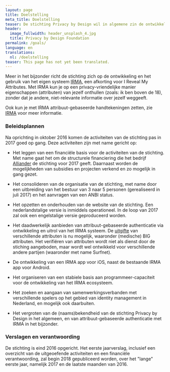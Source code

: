 ```yaml
---
layout: page
title: Doelstelling
meta_title: Doelstelling
teaser: De stichting Privacy by Design wil in algemene zin de ontwikkeling en het gebruik van open, privacy-vriendelijke en goed-beveiligde ICT bevorderen.
header:
  image_fullwidth: header_unsplash_4.jpg
  title: Privacy by Design Foundation
permalink: /goals/
language: en
translations:
  nl: /doelstelling
teaser: This page has not yet been translated.
---
```


Meer in het bijzonder richt de stichting zich op de ontwikkeling en
het gebruik van het eigen systeem [IRMA](/irma), een afkorting voor I
Reveal My Attributes.  Met IRMA kun je op een privacy-vriendelijke
manier eigenschappen (attributen) van jezelf onthullen (zoals: ik ben
boven de 18), zonder dat je andere, niet-relevante informatie over
jezelf weggeeft.

Ook kun je met IRMA attribuut-gebaseerde handtekeningen zetten,
zie [IRMA](/irma) voor meer informatie.

### Beleidsplannen

Na oprichting in oktober 2016 komen de activiteiten van de stichting
pas in 2017 goed op gang. Deze activiteiten zijn met name gericht op:

* Het leggen van een financiële basis voor de activiteiten van de
  stichting. Met name gaat het om de structurele financiering die het
  bedrijf [Alliander](https://www.alliander.com/nl) de stichting voor
  2017 geeft. Daarnaast worden de mogelijkheden van subsidies en
  projecten verkend en zo mogelijk in gang gezet.

* Het consolideren van de organisatie van de stichting, met name door
  een uitbreiding van het bestuur van 3 naar 5 personen (gerealiseerd
  in juli 2017) en het aanvragen van een ANBI status.

* Het opzetten en onderhouden van de website van de stichting. Een
  nederlandstalige versie is inmiddels operationeel. In de loop van
  2017 zal ook een engelstalige versie geproduceerd worden.

* Het daadwerkelijk aanbieden van attribuut-gebaseerde authenticatie
  via ontwikkeling en uitrol van het IRMA systeem. De
  [uitgifte](/uitgifte) van verschillende attributen is nu mogelijk,
  waaronder (medische) BIG attributen. Het verifiëren van attributen
  wordt niet als dienst door de stiching aangeboden, maar wordt wel
  ontwikkeld voor verschillende andere partijen (waaronder met name
  Surfnet).

* De ontwikkeling van een IRMA app voor iOS, naast de bestaande IRMA
  app voor Android.

* Het organiseren van een stabiele basis aan programmeer-capaciteit
  voor de ontwikkeling van het IRMA ecosysteem.

* Het zoeken en aangaan van samenwerkingsverbanden met verschillende
  spelers op het gebied van identity management in Nederland, en
  mogelijk ook daarbuiten.

* Het vergroten van de (naams)bekendheid van de stichting Privacy by
  Design in het algemeen, en van attribuut-gebaseerde authenticatie
  met IRMA in het bijzonder.

### Verslagen en verantwoording

De stichting is eind 2016 opgericht. Het eerste jaarverslag, inclusief
een overzicht van de uitgeoefende activiteiten en een financiële
verantwoording, zal begin 2018 gepubliceerd worden, over het "lange"
eerste jaar, namelijk 2017 en de laatste maanden van 2016.
